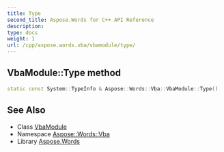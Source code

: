 ```yaml
---
title: Type
second_title: Aspose.Words for C++ API Reference
description: 
type: docs
weight: 1
url: /cpp/aspose.words.vba/vbamodule/type/
---
```

## VbaModule::Type method




```cpp
static const System::TypeInfo & Aspose::Words::Vba::VbaModule::Type()
```

## See Also

* Class [VbaModule](../)
* Namespace [Aspose::Words::Vba](../../)
* Library [Aspose.Words](../../../)
